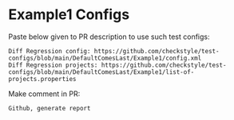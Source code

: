 # Example1 Configs
Paste below given to PR description to use such test configs:
```
Diff Regression config: https://github.com/checkstyle/test-configs/blob/main/DefaultComesLast/Example1/config.xml
Diff Regression projects: https://github.com/checkstyle/test-configs/blob/main/DefaultComesLast/Example1/list-of-projects.properties
```
Make comment in PR:
```
Github, generate report
```
